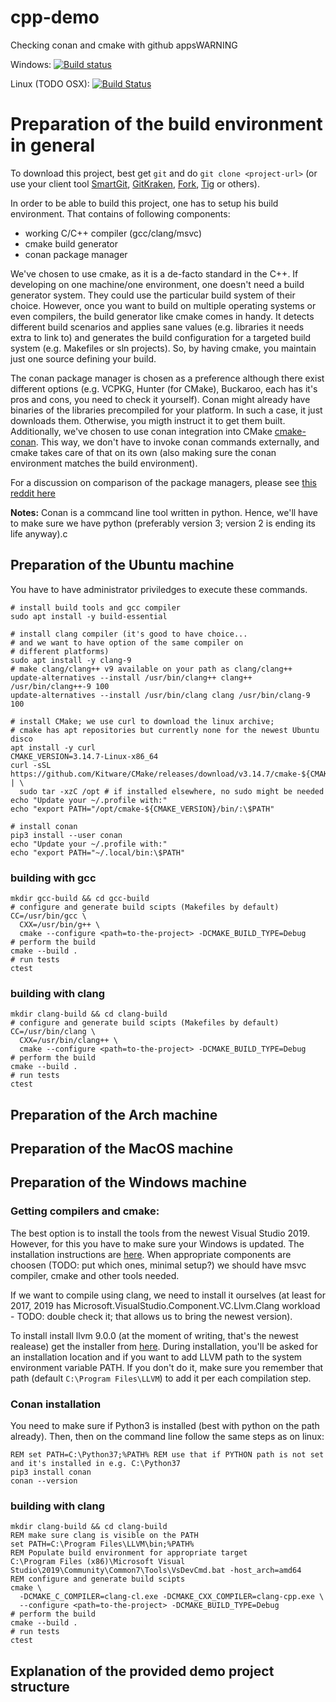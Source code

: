 # cpp-demo
Checking conan and cmake with github appsWARNING

Windows: [![Build status](https://ci.appveyor.com/api/projects/status/f6pnc2gkfs97blvr/branch/master?svg=true)](https://ci.appveyor.com/project/Krzysztow/cpp-demo/branch/master)

Linux (TODO OSX): [![Build Status](https://travis-ci.org/Krzysztow/cpp-demo.svg?branch=master)](https://travis-ci.org/Krzysztow/cpp-demo)

# Preparation of the build environment in general

To download this project, best get `git` and do `git clone <project-url>` (or use your client tool [SmartGit](https://www.syntevo.com/smartgit/), [GitKraken](https://www.gitkraken.com/), [Fork](https://git-fork.com/), [Tig](https://github.com/jonas/tig) or others).

In order to be able to build this project, one has to setup his build environment. That contains of following components:
* working C/C++ compiler (gcc/clang/msvc)
* cmake build generator
* conan package manager

We've chosen to use cmake, as it is a de-facto standard in the C++. If developing on one machine/one environment, one doesn't need a build generator system. They could use the particular build system of their choice. However, once you want to build on multiple operating systems or even compilers, the build generator like cmake comes in handy. It detects different build scenarios and applies sane values (e.g. libraries it needs extra to link to) and generates the build configuration for a targeted build system (e.g. Makefiles or sln projects). So, by having cmake, you maintain just one source defining your build.

The conan package manager is chosen as a preference although there exist different options (e.g. VCPKG, Hunter (for CMake), Buckaroo, each has it's pros and cons, you need to check it yourself). Conan might already have binaries of the libraries precompiled for your platform. In such a case, it just downloads them. Otherwise, you migth instruct it to get them built. Additionally, we've chosen to use conan integration into CMake [cmake-conan](https://github.com/conan-io/cmake-conan/). This way, we don't have to invoke conan commands externally, and cmake takes care of that on its own (also making sure the conan environment matches the build environment).

For a discussion on comparison of the package managers, please see [this reddit here](https://www.reddit.com/r/cpp/comments/8t0ufu/what_is_a_good_package_manager_for_c/)

**Notes:**
Conan is a commcand line tool written in python. Hence, we'll have to make sure we have python (preferably version 3; version 2 is ending its life anyway).c

## Preparation of the Ubuntu machine
You have to have administrator priviledges to execute these commands.

```
# install build tools and gcc compiler
sudo apt install -y build-essential

# install clang compiler (it's good to have choice... 
# and we want to have option of the same compiler on 
# different platforms)
sudo apt install -y clang-9
# make clang/clang++ v9 available on your path as clang/clang++
update-alternatives --install /usr/bin/clang++ clang++ /usr/bin/clang++-9 100
update-alternatives --install /usr/bin/clang clang /usr/bin/clang-9 100

# install CMake; we use curl to download the linux archive; 
# cmake has apt repositories but currently none for the newest Ubuntu disco
apt install -y curl
CMAKE_VERSION=3.14.7-Linux-x86_64
curl -sSL https://github.com/Kitware/CMake/releases/download/v3.14.7/cmake-${CMAKE_VERSION}.tar.gz | \
  sudo tar -xzC /opt # if installed elsewhere, no sudo might be needed 
echo "Update your ~/.profile with:"
echo "export PATH="/opt/cmake-${CMAKE_VERSION}/bin/:\$PATH"

# install conan
pip3 install --user conan
echo "Update your ~/.profile with:"
echo "export PATH="~/.local/bin:\$PATH"
```

### building with gcc
```
mkdir gcc-build && cd gcc-build
# configure and generate build scipts (Makefiles by default)
CC=/usr/bin/gcc \
  CXX=/usr/bin/g++ \
  cmake --configure <path=to-the-project> -DCMAKE_BUILD_TYPE=Debug
# perform the build
cmake --build .
# run tests
ctest
```

### building with clang
```
mkdir clang-build && cd clang-build
# configure and generate build scipts (Makefiles by default)
CC=/usr/bin/clang \
  CXX=/usr/bin/clang++ \
  cmake --configure <path=to-the-project> -DCMAKE_BUILD_TYPE=Debug
# perform the build
cmake --build .
# run tests
ctest
```

## Preparation of the Arch machine

## Preparation of the MacOS machine

## Preparation of the Windows machine
### Getting compilers and cmake:
The best option is to install the tools from the newest Visual Studio 2019. However, for this you have to make sure your Windows is updated. The installation instructions are [here](https://docs.microsoft.com/en-gb/cpp/build/vscpp-step-0-installation?view=vs-2019).
When appropriate components are choosen (TODO: put which ones, minimal setup?) we should have msvc compiler, cmake and other tools needed.

If we want to compile using clang, we need to install it ourselves (at least for 2017, 2019 has Microsoft.VisualStudio.Component.VC.Llvm.Clang workload - TODO: double check it; that allows us to bring the newest version).

To install install llvm 9.0.0 (at the moment of writing, that's the newest realease) get the installer from [here](https://releases.llvm.org/9.0.0/LLVM-9.0.0-win64.exe). During installation, you'll be asked for an installation location and if you want to add LLVM path to the system environment variable PATH. If you don't do it, make sure you remember that path (default `C:\Program Files\LLVM`) to add it per each compilation step.

### Conan installation
You need to make sure if Python3 is installed (best with python on the path already). Then, then on the command line follow the same steps as on linux:
```
REM set PATH=C:\Python37;%PATH% REM use that if PYTHON path is not set and it's installed in e.g. C:\Python37
pip3 install conan
conan --version
```

### building with clang
```
mkdir clang-build && cd clang-build
REM make sure clang is visible on the PATH
set PATH=C:\Program Files\LLVM\bin;%PATH%
REM Populate build environment for appropriate target
C:\Program Files (x86)\Microsoft Visual Studio\2019\Community\Common7\Tools\VsDevCmd.bat -host_arch=amd64
REM configure and generate build scipts
cmake \
  -DCMAKE_C_COMPILER=clang-cl.exe -DCMAKE_CXX_COMPILER=clang-cpp.exe \
  --configure <path=to-the-project> -DCMAKE_BUILD_TYPE=Debug
# perform the build
cmake --build .
# run tests
ctest
```
## Explanation of the provided demo project structure
